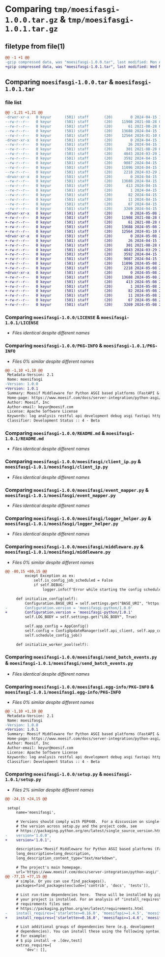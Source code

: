 # Comparing `tmp/moesifasgi-1.0.0.tar.gz` & `tmp/moesifasgi-1.0.1.tar.gz`

## filetype from file(1)

```diff
@@ -1 +1 @@
-gzip compressed data, was "moesifasgi-1.0.0.tar", last modified: Mon Apr 15 17:34:30 2024, max compression
+gzip compressed data, was "moesifasgi-1.0.1.tar", last modified: Wed May  8 23:35:03 2024, max compression
```

## Comparing `moesifasgi-1.0.0.tar` & `moesifasgi-1.0.1.tar`

### file list

```diff
@@ -1,21 +1,21 @@
-drwxr-xr-x   0 keyur      (501) staff       (20)        0 2024-04-15 17:34:30.564603 moesifasgi-1.0.0/
--rw-r--r--   0 keyur      (501) staff       (20)    11908 2021-08-28 00:36:27.000000 moesifasgi-1.0.0/LICENSE
--rw-r--r--   0 keyur      (501) staff       (20)       61 2021-08-28 00:36:31.000000 moesifasgi-1.0.0/MANIFEST.in
--rw-r--r--   0 keyur      (501) staff       (20)    13688 2024-04-15 17:34:30.564771 moesifasgi-1.0.0/PKG-INFO
--rw-r--r--   0 keyur      (501) staff       (20)    12564 2024-01-10 01:16:32.000000 moesifasgi-1.0.0/README.md
-drwxr-xr-x   0 keyur      (501) staff       (20)        0 2024-04-15 17:34:30.562479 moesifasgi-1.0.0/moesifasgi/
--rw-r--r--   0 keyur      (501) staff       (20)       26 2024-04-15 15:48:48.000000 moesifasgi-1.0.0/moesifasgi/__init__.py
--rw-r--r--   0 keyur      (501) staff       (20)      301 2021-08-28 00:35:10.000000 moesifasgi-1.0.0/moesifasgi/async_iterator_wrapper.py
--rw-r--r--   0 keyur      (501) staff       (20)     4843 2024-03-29 23:20:02.000000 moesifasgi-1.0.0/moesifasgi/client_ip.py
--rw-r--r--   0 keyur      (501) staff       (20)     3592 2024-04-15 17:25:00.000000 moesifasgi-1.0.0/moesifasgi/event_mapper.py
--rw-r--r--   0 keyur      (501) staff       (20)     9087 2024-04-15 17:25:00.000000 moesifasgi-1.0.0/moesifasgi/logger_helper.py
--rw-r--r--   0 keyur      (501) staff       (20)    11096 2024-04-15 17:25:00.000000 moesifasgi-1.0.0/moesifasgi/middleware.py
--rw-r--r--   0 keyur      (501) staff       (20)     2218 2024-03-29 23:20:02.000000 moesifasgi-1.0.0/moesifasgi/send_batch_events.py
-drwxr-xr-x   0 keyur      (501) staff       (20)        0 2024-04-15 17:34:30.564367 moesifasgi-1.0.0/moesifasgi.egg-info/
--rw-r--r--   0 keyur      (501) staff       (20)    13688 2024-04-15 17:34:30.000000 moesifasgi-1.0.0/moesifasgi.egg-info/PKG-INFO
--rw-r--r--   0 keyur      (501) staff       (20)      413 2024-04-15 17:34:30.000000 moesifasgi-1.0.0/moesifasgi.egg-info/SOURCES.txt
--rw-r--r--   0 keyur      (501) staff       (20)        1 2024-04-15 17:34:30.000000 moesifasgi-1.0.0/moesifasgi.egg-info/dependency_links.txt
--rw-r--r--   0 keyur      (501) staff       (20)       82 2024-04-15 17:34:30.000000 moesifasgi-1.0.0/moesifasgi.egg-info/requires.txt
--rw-r--r--   0 keyur      (501) staff       (20)       11 2024-04-15 17:34:30.000000 moesifasgi-1.0.0/moesifasgi.egg-info/top_level.txt
--rw-r--r--   0 keyur      (501) staff       (20)       67 2024-04-15 17:34:30.565501 moesifasgi-1.0.0/setup.cfg
--rw-r--r--   0 keyur      (501) staff       (20)     3269 2024-04-15 17:25:00.000000 moesifasgi-1.0.0/setup.py
+drwxr-xr-x   0 keyur      (501) staff       (20)        0 2024-05-08 23:35:03.221683 moesifasgi-1.0.1/
+-rw-r--r--   0 keyur      (501) staff       (20)    11908 2021-08-28 00:36:27.000000 moesifasgi-1.0.1/LICENSE
+-rw-r--r--   0 keyur      (501) staff       (20)       61 2021-08-28 00:36:31.000000 moesifasgi-1.0.1/MANIFEST.in
+-rw-r--r--   0 keyur      (501) staff       (20)    13688 2024-05-08 23:35:03.221842 moesifasgi-1.0.1/PKG-INFO
+-rw-r--r--   0 keyur      (501) staff       (20)    12564 2024-01-10 01:16:32.000000 moesifasgi-1.0.1/README.md
+drwxr-xr-x   0 keyur      (501) staff       (20)        0 2024-05-08 23:35:03.218761 moesifasgi-1.0.1/moesifasgi/
+-rw-r--r--   0 keyur      (501) staff       (20)       26 2024-04-15 15:48:48.000000 moesifasgi-1.0.1/moesifasgi/__init__.py
+-rw-r--r--   0 keyur      (501) staff       (20)      301 2021-08-28 00:35:10.000000 moesifasgi-1.0.1/moesifasgi/async_iterator_wrapper.py
+-rw-r--r--   0 keyur      (501) staff       (20)     4843 2024-03-29 23:20:02.000000 moesifasgi-1.0.1/moesifasgi/client_ip.py
+-rw-r--r--   0 keyur      (501) staff       (20)     3592 2024-04-15 17:25:00.000000 moesifasgi-1.0.1/moesifasgi/event_mapper.py
+-rw-r--r--   0 keyur      (501) staff       (20)     9087 2024-04-15 17:25:00.000000 moesifasgi-1.0.1/moesifasgi/logger_helper.py
+-rw-r--r--   0 keyur      (501) staff       (20)    11096 2024-05-08 23:32:29.000000 moesifasgi-1.0.1/moesifasgi/middleware.py
+-rw-r--r--   0 keyur      (501) staff       (20)     2218 2024-05-08 23:16:09.000000 moesifasgi-1.0.1/moesifasgi/send_batch_events.py
+drwxr-xr-x   0 keyur      (501) staff       (20)        0 2024-05-08 23:35:03.221459 moesifasgi-1.0.1/moesifasgi.egg-info/
+-rw-r--r--   0 keyur      (501) staff       (20)    13688 2024-05-08 23:35:03.000000 moesifasgi-1.0.1/moesifasgi.egg-info/PKG-INFO
+-rw-r--r--   0 keyur      (501) staff       (20)      413 2024-05-08 23:35:03.000000 moesifasgi-1.0.1/moesifasgi.egg-info/SOURCES.txt
+-rw-r--r--   0 keyur      (501) staff       (20)        1 2024-05-08 23:35:03.000000 moesifasgi-1.0.1/moesifasgi.egg-info/dependency_links.txt
+-rw-r--r--   0 keyur      (501) staff       (20)       82 2024-05-08 23:35:03.000000 moesifasgi-1.0.1/moesifasgi.egg-info/requires.txt
+-rw-r--r--   0 keyur      (501) staff       (20)       11 2024-05-08 23:35:03.000000 moesifasgi-1.0.1/moesifasgi.egg-info/top_level.txt
+-rw-r--r--   0 keyur      (501) staff       (20)       67 2024-05-08 23:35:03.222657 moesifasgi-1.0.1/setup.cfg
+-rw-r--r--   0 keyur      (501) staff       (20)     3269 2024-05-08 23:32:29.000000 moesifasgi-1.0.1/setup.py
```

### Comparing `moesifasgi-1.0.0/LICENSE` & `moesifasgi-1.0.1/LICENSE`

 * *Files identical despite different names*

### Comparing `moesifasgi-1.0.0/PKG-INFO` & `moesifasgi-1.0.1/PKG-INFO`

 * *Files 0% similar despite different names*

```diff
@@ -1,10 +1,10 @@
 Metadata-Version: 2.1
 Name: moesifasgi
-Version: 1.0.0
+Version: 1.0.1
 Summary: Moesif Middleware for Python ASGI based platforms (FastAPI & Others)
 Home-page: https://www.moesif.com/docs/server-integration/python-asgi/
 Author: Moesif, Inc
 Author-email: keyur@moesif.com
 License: Apache Software License
 Keywords: log analysis restful api development debug asgi fastapi http middleware
 Classifier: Development Status :: 4 - Beta
```

### Comparing `moesifasgi-1.0.0/README.md` & `moesifasgi-1.0.1/README.md`

 * *Files identical despite different names*

### Comparing `moesifasgi-1.0.0/moesifasgi/client_ip.py` & `moesifasgi-1.0.1/moesifasgi/client_ip.py`

 * *Files identical despite different names*

### Comparing `moesifasgi-1.0.0/moesifasgi/event_mapper.py` & `moesifasgi-1.0.1/moesifasgi/event_mapper.py`

 * *Files identical despite different names*

### Comparing `moesifasgi-1.0.0/moesifasgi/logger_helper.py` & `moesifasgi-1.0.1/moesifasgi/logger_helper.py`

 * *Files identical despite different names*

### Comparing `moesifasgi-1.0.0/moesifasgi/middleware.py` & `moesifasgi-1.0.1/moesifasgi/middleware.py`

 * *Files 0% similar despite different names*

```diff
@@ -80,15 +80,15 @@
         except Exception as ex:
             self.is_config_job_scheduled = False
             if self.DEBUG:
                 logger.info(f'Error while starting the config scheduler job in background: {str(ex)}')
 
     def initialize_config(self):
         Configuration.BASE_URI = self.settings.get("BASE_URI", "https://api.moesif.net")
-        Configuration.version = 'moesifasgi-python/1.0.0'
+        Configuration.version = 'moesifasgi-python/1.0.1'
         self.LOG_BODY = self.settings.get("LOG_BODY", True)
 
         self.app_config = AppConfig()
         self.config = ConfigUpdateManager(self.api_client, self.app_config, self.DEBUG)
         self.schedule_config_job()
 
     def initialize_worker_pool(self):
```

### Comparing `moesifasgi-1.0.0/moesifasgi/send_batch_events.py` & `moesifasgi-1.0.1/moesifasgi/send_batch_events.py`

 * *Files identical despite different names*

### Comparing `moesifasgi-1.0.0/moesifasgi.egg-info/PKG-INFO` & `moesifasgi-1.0.1/moesifasgi.egg-info/PKG-INFO`

 * *Files 0% similar despite different names*

```diff
@@ -1,10 +1,10 @@
 Metadata-Version: 2.1
 Name: moesifasgi
-Version: 1.0.0
+Version: 1.0.1
 Summary: Moesif Middleware for Python ASGI based platforms (FastAPI & Others)
 Home-page: https://www.moesif.com/docs/server-integration/python-asgi/
 Author: Moesif, Inc
 Author-email: keyur@moesif.com
 License: Apache Software License
 Keywords: log analysis restful api development debug asgi fastapi http middleware
 Classifier: Development Status :: 4 - Beta
```

### Comparing `moesifasgi-1.0.0/setup.py` & `moesifasgi-1.0.1/setup.py`

 * *Files 2% similar despite different names*

```diff
@@ -24,15 +24,15 @@
 
 setup(
     name='moesifasgi',
 
     # Versions should comply with PEP440.  For a discussion on single-sourcing
     # the version across setup.py and the project code, see
     # https://packaging.python.org/en/latest/single_source_version.html
-    version='1.0.0',
+    version='1.0.1',
 
     description='Moesif Middleware for Python ASGI based platforms (FastAPI & Others)',
     long_description=long_description,
     long_description_content_type="text/markdown",
 
     # The project's main homepage.
     url='https://www.moesif.com/docs/server-integration/python-asgi/',
@@ -77,15 +77,15 @@
     # simple. Or you can use find_packages().
     packages=find_packages(exclude=['contrib', 'docs', 'tests']),
 
     # List run-time dependencies here.  These will be installed by pip when
     # your project is installed. For an analysis of "install_requires" vs pip's
     # requirements files see:
     # https://packaging.python.org/en/latest/requirements.html
-    install_requires=['starlette>=0.16.0', 'moesifapi>=1.4.5', 'moesifpythonrequest>=0.3.3'],
+    install_requires=['starlette>=0.16.0', 'moesifapi>=1.4.6', 'moesifpythonrequest>=0.3.3'],
 
     # List additional groups of dependencies here (e.g. development
     # dependencies). You can install these using the following syntax,
     # for example:
     # $ pip install -e .[dev,test]
     extras_require={
         'dev': [],
```

